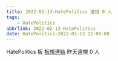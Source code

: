 ```yaml
---
title: 2022-02-13-HatePolitics 違規 0 人
tags:
    - HatePolitics
abbrlink: 2022-02-13-HatePolitics
date: HatePolitics-2022-02-13 12:00:00
---
```

HatePolitics 板 [板規連結](https://www.ptt.cc/bbs/HatePolitics/M.1617115262.A.D60.html)
昨天違規 0 人
